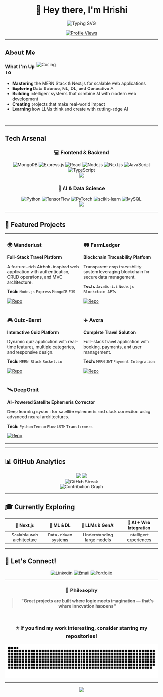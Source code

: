 <div align="center">

# 👋 Hey there, I'm Hrishi

<img src="https://readme-typing-svg.demolab.com?font=Fira+Code&size=22&duration=3000&pause=1000&color=00D9FF&center=true&vCenter=true&width=600&lines=5th+Semester+Computer+Engineering+Student;Full+Stack+Developer+%7C+AI+Enthusiast;Building+the+Future+with+Code+%26+Intelligence" alt="Typing SVG" />

[![Profile Views](https://komarev.com/ghpvc/?username=Hrishi-524&color=00D9FF&style=flat-square&label=Profile+Views)](https://github.com/Hrishi-524)

</div>

---

## About Me

<img align="right" alt="Coding" width="400" src="https://raw.githubusercontent.com/abhisheknaiidu/abhisheknaiidu/master/code.gif">

###  What I'm Up To

- **Mastering** the MERN Stack & Next.js for scalable web applications
- **Exploring** Data Science, ML, DL, and Generative AI
- **Building** intelligent systems that combine AI with modern web development
- **Creating** projects that make real-world impact
- **Learning** how LLMs think and create with cutting-edge AI

<br clear="right"/>

---

## Tech Arsenal

<div align="center">

### 💻 Frontend & Backend
![MongoDB](https://img.shields.io/badge/MongoDB-47A248?style=for-the-badge&logo=mongodb&logoColor=white)
![Express.js](https://img.shields.io/badge/Express.js-000000?style=for-the-badge&logo=express&logoColor=white)
![React](https://img.shields.io/badge/React-61DAFB?style=for-the-badge&logo=react&logoColor=black)
![Node.js](https://img.shields.io/badge/Node.js-339933?style=for-the-badge&logo=node.js&logoColor=white)
![Next.js](https://img.shields.io/badge/Next.js-000000?style=for-the-badge&logo=next.js&logoColor=white)
![JavaScript](https://img.shields.io/badge/JavaScript-F7DF1E?style=for-the-badge&logo=javascript&logoColor=black)
![TypeScript](https://img.shields.io/badge/TypeScript-3178C6?style=for-the-badge&logo=typescript&logoColor=white)
<br/>
<img src="https://skillicons.dev/icons?i=mongodb,express,react,nodejs,nextjs,js,ts,&theme=dark" />

### 🤖 AI & Data Science
![Python](https://img.shields.io/badge/Python-3776AB?style=for-the-badge&logo=python&logoColor=white)
![TensorFlow](https://img.shields.io/badge/TensorFlow-FF6F00?style=for-the-badge&logo=tensorflow&logoColor=white)
![PyTorch](https://img.shields.io/badge/PyTorch-EE4C2C?style=for-the-badge&logo=pytorch&logoColor=white)
![scikit-learn](https://img.shields.io/badge/scikit--learn-F7931E?style=for-the-badge&logo=scikit-learn&logoColor=white)
![MySQL](https://img.shields.io/badge/MySQL-4479A1?style=for-the-badge&logo=mysql&logoColor=white)
<br/>
<img src="https://skillicons.dev/icons?i=mysql,py,sklearn,pytorch,tensorflow&theme=dark" />
</div>

---

## 🎯 Featured Projects

<div align="center">

<table>
<tr>
<td width="50%">

### 🌍 Wanderlust
**Full-Stack Travel Platform**

A feature-rich Airbnb-inspired web application with authentication, CRUD operations, and MVC architecture.

**Tech:** `Node.js` `Express` `MongoDB` `EJS`

[![Repo](https://img.shields.io/badge/View_Repo-181717?style=for-the-badge&logo=github)](https://github.com/...)

</td>
<td width="50%">

### 🛤️ FarmLedger
**Blockchain Traceability Platform**

Transparent crop traceability system leveraging blockchain for secure data management.

**Tech:** `JavaScript` `Node.js` `Blockchain APIs`

[![Repo](https://img.shields.io/badge/View_Repo-181717?style=for-the-badge&logo=github)](https://github.com/...)

</td>
</tr>

<tr>
<td width="50%">

### 🎮 Quiz-Burst
**Interactive Quiz Platform**

Dynamic quiz application with real-time features, multiple categories, and responsive design.

**Tech:** `MERN Stack` `Socket.io`

[![Repo](https://img.shields.io/badge/View_Repo-181717?style=for-the-badge&logo=github)](https://github.com/...)

</td>
<td width="50%">

### ✈️ Avora
**Complete Travel Solution**

Full-stack travel application with booking, payments, and user management.

**Tech:** `MERN` `JWT` `Payment Integration`

[![Repo](https://img.shields.io/badge/View_Repo-181717?style=for-the-badge&logo=github)](https://github.com/...)

</td>
</tr>

<tr>
<td colspan="2">

### 🛰️ DeepOrbit
**AI-Powered Satellite Ephemeris Corrector**

Deep learning system for satellite ephemeris and clock correction using advanced neural architectures.

**Tech:** `Python` `TensorFlow` `LSTM` `Transformers`

[![Repo](https://img.shields.io/badge/View_Repo-181717?style=for-the-badge&logo=github)](https://github.com/...)

</td>
</tr>
</table>

</div>

---

## 📊 GitHub Analytics

<div align="center">
  <img height="180em" src="https://github-readme-stats.vercel.app/api?username=...&show_icons=true&theme=tokyonight&include_all_commits=true&count_private=true&hide_border=true"/>
  <img height="180em" src="https://github-readme-stats.vercel.app/api/top-langs/?username=...&layout=compact&langs_count=8&theme=tokyonight&hide_border=true"/>
</div>

<div align="center">
  <img src="https://github-readme-streak-stats.herokuapp.com/?user=...&theme=tokyonight&hide_border=true" alt="GitHub Streak" />
</div>

<div align="center">
  <img src="https://github-readme-activity-graph.vercel.app/graph?username=...&theme=tokyo-night&hide_border=true&area=true" alt="Contribution Graph" />
</div>

---

## 🎓 Currently Exploring

<div align="center">

| 🧩 Next.js | 🧠 ML & DL | 🤖 LLMs & GenAI | 🔄 AI + Web Integration |
|:---:|:---:|:---:|:---:|
| Scalable web architecture | Data-driven systems | Understanding large models | Intelligent experiences |

</div>

---

## 🤝 Let's Connect!

<div align="center">

[![LinkedIn](https://img.shields.io/badge/LinkedIn-0A66C2?style=for-the-badge&logo=linkedin&logoColor=white)](...)
[![Email](https://img.shields.io/badge/Email-D14836?style=for-the-badge&logo=gmail&logoColor=white)](mailto:...)
[![Portfolio](https://img.shields.io/badge/Portfolio-FF5722?style=for-the-badge&logo=google-chrome&logoColor=white)](#)

</div>

---

<div align="center">

### 💭 Philosophy

> **"Great projects are built where logic meets imagination — that's where innovation happens."**

<br>

### ⭐ If you find my work interesting, consider starring my repositories!

![Snake animation](https://raw.githubusercontent.com/platane/snk/output/github-contribution-grid-snake-dark.svg)

---

<img src="https://capsule-render.vercel.app/api?type=waving&color=gradient&height=100&section=footer"/>

</div>
